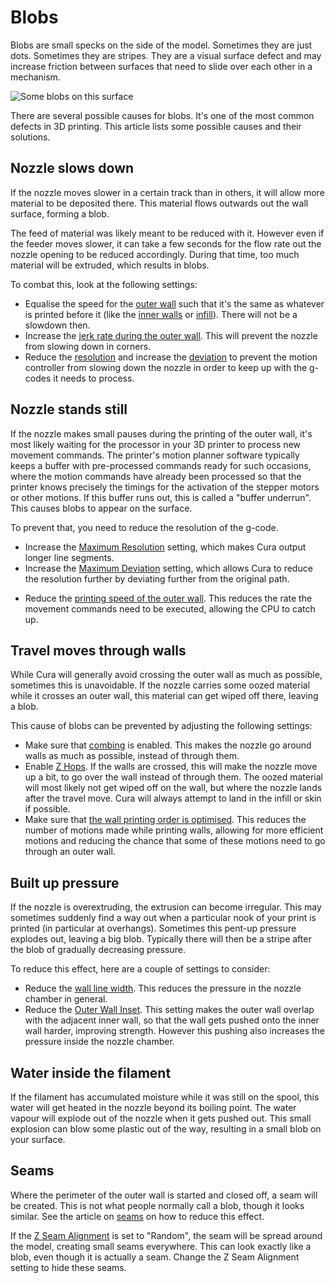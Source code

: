 Blobs
====
Blobs are small specks on the side of the model. Sometimes they are just dots. Sometimes they are stripes. They are a visual surface defect and may increase friction between surfaces that need to slide over each other in a mechanism.

![Some blobs on this surface](../images/blobs.jpg)

There are several possible causes for blobs. It's one of the most common defects in 3D printing. This article lists some possible causes and their solutions.

Nozzle slows down
----
If the nozzle moves slower in a certain track than in others, it will allow more material to be deposited there. This material flows outwards out the wall surface, forming a blob.

The feed of material was likely meant to be reduced with it. However even if the feeder moves slower, it can take a few seconds for the flow rate out the nozzle opening to be reduced accordingly. During that time, too much material will be extruded, which results in blobs.

To combat this, look at the following settings:
* Equalise the speed for the [outer wall](../speed/speed_wall_0.md) such that it's the same as whatever is printed before it (like the [inner walls](../speed/speed_wall_x.md) or [infill](../speed/speed_infill.md)). There will not be a slowdown then.
* Increase the [jerk rate during the outer wall](../speed/jerk_wall_0.md). This will prevent the nozzle from slowing down in corners.
* Reduce the [resolution](../meshfix/meshfix_maximum_resolution.md) and increase the [deviation](../meshfix/meshfix_maximum_deviation.md) to prevent the motion controller from slowing down the nozzle in order to keep up with the g-codes it needs to process.
<!--if cura_version<5.0:* Disable the [Compensate Outer Wall Overlaps](../shell/travel_compensate_overlapping_walls_0_enabled.md) setting. This setting can create new movement commands with different feed rates. Disabling that feature reduces the number of movement commands in the wall.-->

Nozzle stands still
----
If the nozzle makes small pauses during the printing of the outer wall, it's most likely waiting for the processor in your 3D printer to process new movement commands. The printer's motion planner software typically keeps a buffer with pre-processed commands ready for such occasions, where the motion commands have already been processed so that the printer knows precisely the timings for the activation of the stepper motors or other motions. If this buffer runs out, this is called a "buffer underrun". This causes blobs to appear on the surface.

To prevent that, you need to reduce the resolution of the g-code.
* Increase the [Maximum Resolution](../meshfix/meshfix_maximum_resolution.md) setting, which makes Cura output longer line segments.
* Increase the [Maximum Deviation](../meshfix/meshfix_maximum_deviation.md) setting, which allows Cura to reduce the resolution further by deviating further from the original path.
<!--if cura_version<5.0:* Disable the [Compensate Outer Wall Overlaps](../shell/travel_compensate_overlapping_walls_0_enabled.md) setting. If the outer wall overlaps with other outer walls, it would give part of the wall a different line width, but that needs an extra motion command. To reduce the motion commands, you can disable this. However this might also cause overextrusion in those walls, which causes blobs too.-->
* Reduce the [printing speed of the outer wall](../speed/speed_wall_0.md). This reduces the rate the movement commands need to be executed, allowing the CPU to catch up.

Travel moves through walls
----
While Cura will generally avoid crossing the outer wall as much as possible, sometimes this is unavoidable. If the nozzle carries some oozed material while it crosses an outer wall, this material can get wiped off there, leaving a blob.

This cause of blobs can be prevented by adjusting the following settings:
* Make sure that [combing](../travel/retraction_combing.md) is enabled. This makes the nozzle go around walls as much as possible, instead of through them.
* Enable [Z Hops](../travel/retraction_hop_enabled.md). If the walls are crossed, this will make the nozzle move up a bit, to go over the wall instead of through them. The oozed material will most likely not get wiped off on the wall, but where the nozzle lands after the travel move. Cura will always attempt to land in the infill or skin if possible.
* Make sure that [the wall printing order is optimised](../shell/optimize_wall_printing_order.md). This reduces the number of motions made while printing walls, allowing for more efficient motions and reducing the chance that some of these motions need to go through an outer wall.

Built up pressure
----
If the nozzle is overextruding, the extrusion can become irregular. This may sometimes suddenly find a way out when a particular nook of your print is printed (in particular at overhangs). Sometimes this pent-up pressure explodes out, leaving a big blob. Typically there will then be a stripe after the blob of gradually decreasing pressure.

To reduce this effect, here are a couple of settings to consider:
* Reduce the [wall line width](../resolution/wall_line_width.md). This reduces the pressure in the nozzle chamber in general.
* Reduce the [Outer Wall Inset](../shell/wall_0_inset.md). This setting makes the outer wall overlap with the adjacent inner wall, so that the wall gets pushed onto the inner wall harder, improving strength. However this pushing also increases the pressure inside the nozzle chamber.

Water inside the filament
----
If the filament has accumulated moisture while it was still on the spool, this water will get heated in the nozzle beyond its boiling point. The water vapour will explode out of the nozzle when it gets pushed out. This small explosion can blow some plastic out of the way, resulting in a small blob on your surface.

Seams
----
Where the perimeter of the outer wall is started and closed off, a seam will be created. This is not what people normally call a blob, though it looks similar. See the article on [seams](seam.md) on how to reduce this effect.

If the [Z Seam Alignment](../shell/z_seam_type.md) is set to "Random", the seam will be spread around the model, creating small seams everywhere. This can look exactly like a blob, even though it is actually a seam. Change the Z Seam Alignment setting to hide these seams.